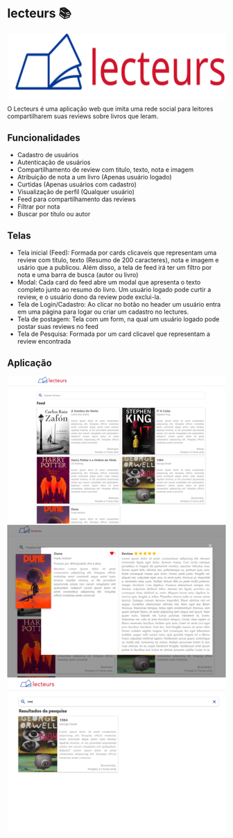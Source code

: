 # lecteurs 📚

<a>
  <img align="center"  height='150px' src="logo.svg" />
</a>

O Lecteurs é uma aplicação web que imita uma rede social para leitores compartilharem suas reviews sobre livros que leram. 

## Funcionalidades

* Cadastro de usuários
* Autenticação de usuários
* Compartilhamento de review com titulo, texto, nota e imagem
* Atribuição de nota a um livro (Apenas usuário logado)
* Curtidas (Apenas usuários com cadastro)
* Visualização de perfil (Qualquer usuário)
* Feed para compartilhamento das reviews 
* Filtrar por nota 
* Buscar por título ou autor

## Telas

* Tela inicial (Feed): Formada por cards clicaveis que representam uma review com titulo, texto (Resumo de 200 caracteres), nota e imagem e usário que a publicou. Além disso, a tela de feed irá ter um filtro por nota e uma barra de busca (autor ou livro)
* Modal: Cada card do feed abre um modal que apresenta o texto completo junto ao resumo do livro. Um usuário logado pode curtir a review, e o usuário dono da review pode exclui-la.
* Tela de Login/Cadastro: Ao clicar no botão no header um usuário entra em uma página para logar ou criar um cadastro no lectures. 
* Tela de postagem: Tela com um form, na qual um usuário logado pode postar suas reviews no feed
* Tela de Pesquisa: Formada por um card clicavel que representam a review encontrada

## Aplicação 

<img src="prints/feed.PNG" />

<img src="prints/modal.PNG" />

<img src="prints/searchPage.PNG" />

